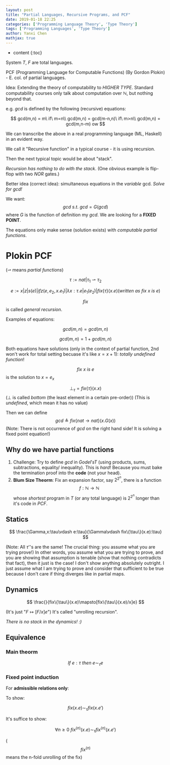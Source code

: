 ```yaml
---
layout: post
title: "Partial Languages, Recursive Programs, and PCF"
date: 2019-01-18 22:25
categories: ['Programming Language Theory', 'Type Theory'] 
tags: ['Programming Languages', 'Type Theory']
author: Yanxi Chen
mathjax: true
---
```


* content
{:toc}

System $T$, $F$ are total languages.

PCF (Programming Language for Computable Functions) (By Gordon Plokin) - E. col. of partial languages.

Idea: Extending the theory of computability to _HIGHER TYPE_. Standard computability
courses only talk about computation over $\mathbb{N}$, but nothing beyond that.

e.g. $gcd$ is defined by the following (recursive) equations:

$$
gcd(m,n) = m\ if\ m=n\\
gcd(m,n) = gcd(m-n,n)\ if\ m>n\\
gcd(m,n) = gcd(m,n-m) ow
$$

We can transcribe the above in a real programming language (ML, Haskell) in an evident way.

We call it "Recursive function" in a typical course - it is using recursion.

Then the next typical topic would be about "stack".

_Recursion has nothing to do with the stack_. (One obvious example is flip-flop with two $NOR$ gates.)

Better idea (correct idea): simultaneous equations in the _variable_ gcd. _Solve for gcd!_

We want: $$gcd\ s.t.\ gcd=G(gcd)$$ where $G$ is the function of definition my $gcd$.
We are looking for a __FIXED POINT__.

The equations only make sense (solution exists) with _computable partial functions_.

# Plokin PCF


($\rightharpoonup$ means _partial functions_)

$$
\tau:=nat|\tau_1\rightharpoonup\tau_2
$$

$$
e:=x|z|s(e)|ifz(e,e_2,x.e_1)|\lambda x:\tau.e|e_1(e_2)|fix\{\tau\}(x.e)(written\ as\ fix\ x\ is\ e)
$$

$$fix$$ is called _general recursion_.

Examples of equations:

$$
gcd(m,n)=gcd(m,n)
$$

$$
gcd(m,n)=1+gcd(m,n)
$$

Both equations have solutions (only in the context of partial function, 2nd won't work
for total setting becuase it's like $x=x+1$): _totally undefined function_!


$$fix\ x\ is\ e$$ is the solution to $x=e_x$

$$\perp_{\tau}=fix\{\tau\}(x.x)$$ ($\perp$ is called _bottom_ (the least element in
a certain pre-order)) (This is _undefined_, which mean it has no value)

Then we can define $$gcd \triangleq fix\{nat\rightarrow nat\}(x.G(x))$$ (Note: There
is not occurrence of $gcd$ on the right hand side! It is solving a fixed point equation!)

## Why do we have partial functions

1. Challenge: Try to define $gcd$ in $Godel's T$ (using products, sums, subtractions, equality/
inequality). This is _hard_! Because you must bake the termination proof into the __code__
(not your head).
2. __Blum Size Theorm__: Fix an expansion factor, say $2^{2^n}$, there is a function
$$f:\mathbb{N}\rightarrow\mathbb{N}$$ whose _shortest_ program in $T$ (or any total language)
is $2^{2^n}$ longer than it's code in $PCF$.

## Statics

$$
\frac{\Gamma,x:\tau\vdash e:\tau}{\Gamma\vdash fix\{\tau\}(x.e):\tau}
$$

(Note: All $\tau$''s are the same! The crucial thing: you assume what you are trying prove!)
In other words, you assume what you are trying to prove, and you are showing that assumption
is tenable (show that nothing contradicts that fact), then it just is the case! I don't
show anything absolutely outright. I just assume what I am trying to prove and consider
that sufficient to be true because I don't care if thing diverges like in partial maps.

## Dynamics

$$
\frac{}{fix\{\tau\}(x.e)\mapsto[fix\{\tau\}(x.e)/x]e}
$$

(It's just "$F\mapsto[F/x]e$") It's called "unrolling recursion".

_There is no stack in the dynamics! :)_

## Equivalence


### Main theorm

$$
If\ e:\tau\ then\ e\sim_{\tau}e
$$

### Fixed point induction

For __admissible relations only__:

To show:

$$
fix(x.e)\sim_\tau fix(x.e')
$$

It's suffice to show:

$$
\forall n\ge 0\ fix^{(n)}(x.e)\sim_\tau fix^{(n)}(x.e')
$$

($$fix^{(n)}$$ means the n-fold unrolling of the fix)
